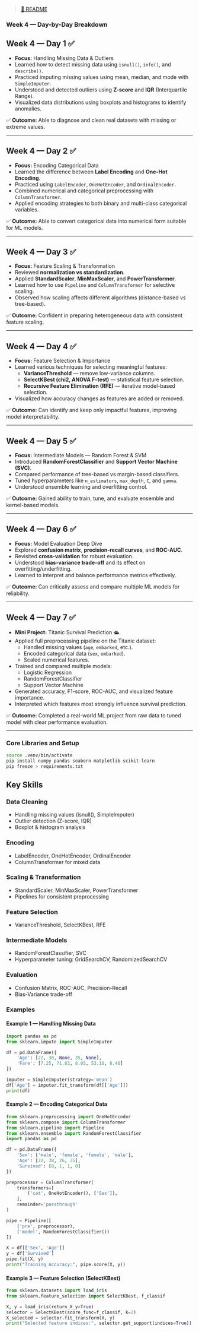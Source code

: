 > [🔼 README](../../README.md)

### Week 4 — Day-by-Day Breakdown

## Week 4 — Day 1 ✅  
- **Focus:** Handling Missing Data & Outliers  
- Learned how to detect missing data using `isnull()`, `info()`, and `describe()`.  
- Practiced imputing missing values using mean, median, and mode with `SimpleImputer`.  
- Understood and detected outliers using **Z-score** and **IQR** (Interquartile Range).  
- Visualized data distributions using boxplots and histograms to identify anomalies.  

✅ **Outcome:** Able to diagnose and clean real datasets with missing or extreme values.

---

## Week 4 — Day 2 ✅  
- **Focus:** Encoding Categorical Data  
- Learned the difference between **Label Encoding** and **One-Hot Encoding**.  
- Practiced using `LabelEncoder`, `OneHotEncoder`, and `OrdinalEncoder`.  
- Combined numerical and categorical preprocessing with `ColumnTransformer`.  
- Applied encoding strategies to both binary and multi-class categorical variables.  

✅ **Outcome:** Able to convert categorical data into numerical form suitable for ML models.

---

## Week 4 — Day 3 ✅  
- **Focus:** Feature Scaling & Transformation  
- Reviewed **normalization vs standardization**.  
- Applied **StandardScaler**, **MinMaxScaler**, and **PowerTransformer**.  
- Learned how to use `Pipeline` and `ColumnTransformer` for selective scaling.  
- Observed how scaling affects different algorithms (distance-based vs tree-based).  

✅ **Outcome:** Confident in preparing heterogeneous data with consistent feature scaling.

---

## Week 4 — Day 4 ✅  
- **Focus:** Feature Selection & Importance  
- Learned various techniques for selecting meaningful features:  
  - **VarianceThreshold** — remove low-variance columns.  
  - **SelectKBest (chi2, ANOVA F-test)** — statistical feature selection.  
  - **Recursive Feature Elimination (RFE)** — iterative model-based selection.  
- Visualized how accuracy changes as features are added or removed.  

✅ **Outcome:** Can identify and keep only impactful features, improving model interpretability.

---

## Week 4 — Day 5 ✅  
- **Focus:** Intermediate Models — Random Forest & SVM  
- Introduced **RandomForestClassifier** and **Support Vector Machine (SVC)**.  
- Compared performance of tree-based vs margin-based classifiers.  
- Tuned hyperparameters like `n_estimators`, `max_depth`, `C`, and `gamma`.  
- Understood ensemble learning and overfitting control.  

✅ **Outcome:** Gained ability to train, tune, and evaluate ensemble and kernel-based models.

---

## Week 4 — Day 6 ✅  
- **Focus:** Model Evaluation Deep Dive  
- Explored **confusion matrix**, **precision-recall curves**, and **ROC-AUC**.  
- Revisited **cross-validation** for robust evaluation.  
- Understood **bias-variance trade-off** and its effect on overfitting/underfitting.  
- Learned to interpret and balance performance metrics effectively.  

✅ **Outcome:** Can critically assess and compare multiple ML models for reliability.

---

## Week 4 — Day 7 ✅  
- **Mini Project:** Titanic Survival Prediction 🛳️  
- Applied full preprocessing pipeline on the Titanic dataset:  
  - Handled missing values (`age`, `embarked`, etc.).  
  - Encoded categorical data (`sex`, `embarked`).  
  - Scaled numerical features.  
- Trained and compared multiple models:  
  - Logistic Regression  
  - RandomForestClassifier  
  - Support Vector Machine  
- Generated accuracy, F1-score, ROC-AUC, and visualized feature importance.  
- Interpreted which features most strongly influence survival prediction.

✅ **Outcome:** Completed a real-world ML project from raw data to tuned model with clear performance evaluation.

---

### **Core Libraries and Setup**
```bash
source .venv/bin/activate
pip install numpy pandas seaborn matplotlib scikit-learn
pip freeze > requirements.txt
```

## Key Skills

### Data Cleaning
- 	Handling missing values (isnull(), SimpleImputer)
- 	Outlier detection (Z-score, IQR)
- 	Boxplot & histogram analysis

### Encoding
- 	LabelEncoder, OneHotEncoder, OrdinalEncoder
- 	ColumnTransformer for mixed data

### Scaling & Transformation
- 	StandardScaler, MinMaxScaler, PowerTransformer
- 	Pipelines for consistent preprocessing

### Feature Selection
- 	VarianceThreshold, SelectKBest, RFE

### Intermediate Models
- 	RandomForestClassifier, SVC
- 	Hyperparameter tuning: GridSearchCV, RandomizedSearchCV

### Evaluation
- 	Confusion Matrix, ROC-AUC, Precision-Recall
- 	Bias-Variance trade-off

### Examples

#### Example 1 — Handling Missing Data
```python
import pandas as pd
from sklearn.impute import SimpleImputer

df = pd.DataFrame({
    'Age': [22, 38, None, 35, None],
    'Fare': [7.25, 71.83, 8.05, 53.10, 8.46]
})

imputer = SimpleImputer(strategy='mean')
df['Age'] = imputer.fit_transform(df[['Age']])
print(df)
```

#### Example 2 — Encoding Categorical Data
```python
from sklearn.preprocessing import OneHotEncoder
from sklearn.compose import ColumnTransformer
from sklearn.pipeline import Pipeline
from sklearn.ensemble import RandomForestClassifier
import pandas as pd

df = pd.DataFrame({
    'Sex': ['male', 'female', 'female', 'male'],
    'Age': [22, 38, 26, 35],
    'Survived': [0, 1, 1, 0]
})

preprocessor = ColumnTransformer(
    transformers=[
        ('cat', OneHotEncoder(), ['Sex']),
    ],
    remainder='passthrough'
)

pipe = Pipeline([
    ('pre', preprocessor),
    ('model', RandomForestClassifier())
])

X = df[['Sex', 'Age']]
y = df['Survived']
pipe.fit(X, y)
print("Training Accuracy:", pipe.score(X, y))
```

#### Example 3 — Feature Selection (SelectKBest)
```python
from sklearn.datasets import load_iris
from sklearn.feature_selection import SelectKBest, f_classif

X, y = load_iris(return_X_y=True)
selector = SelectKBest(score_func=f_classif, k=2)
X_selected = selector.fit_transform(X, y)
print("Selected feature indices:", selector.get_support(indices=True))
```